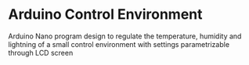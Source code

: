 # Arduino Control Environment
Arduino Nano program design to regulate the temperature, humidity and lightning of a small control environment with settings parametrizable through LCD screen
